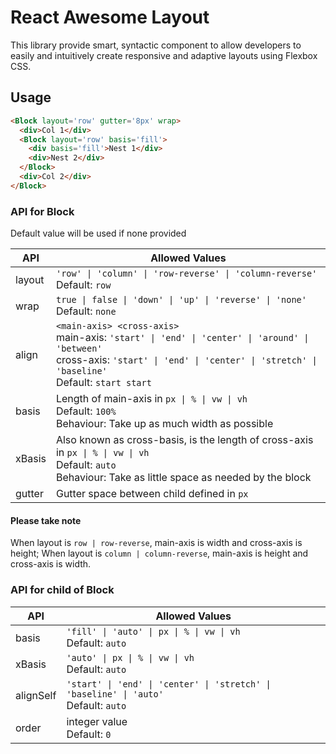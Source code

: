 # React Awesome Layout

This library provide smart, syntactic component to allow developers to easily and intuitively create responsive and adaptive layouts using Flexbox CSS.

## Usage

```html
<Block layout='row' gutter='8px' wrap>
  <div>Col 1</div>
  <Block layout='row' basis='fill'>
    <div basis='fill'>Nest 1</div>
    <div>Nest 2</div>
  </Block>
  <div>Col 2</div>
</Block>
```

### API for Block
Default value will be used if none provided

| API | Allowed Values |
|---|---|
| layout | `'row' \| 'column' \| 'row-reverse' \| 'column-reverse'`<br>Default: `row`|
| wrap | `true \| false \| 'down' \| 'up' \| 'reverse' \| 'none'`<br>Default: `none` |
| align | `<main-axis> <cross-axis>`<br>main-axis: `'start' \| 'end' \| 'center' \| 'around' \| 'between'`<br>cross-axis: `'start' \| 'end' \| 'center' \| 'stretch' \| 'baseline'`<br>Default: `start start` |
| basis | Length of main-axis in `px \| % \| vw \| vh`<br>Default: `100%`<br>Behaviour: Take up as much width as possible |
| xBasis | Also known as cross-basis, is the length of cross-axis in  `px \| % \| vw \| vh`<br>Default: `auto`<br>Behaviour: Take as little space as needed by the block |
| gutter | Gutter space between child defined in `px` |

#### Please take note
When layout is `row | row-reverse`, main-axis is width and cross-axis is height;
When layout is `column | column-reverse`, main-axis is height and cross-axis is width.

### API for child of Block

| API | Allowed Values |
|---|---|
| basis | `'fill' \| 'auto' \| px \| % \| vw \| vh`<br>Default: `auto` |
| xBasis | `'auto' \| px \| % \| vw \| vh`<br>Default: `auto` |
| alignSelf | `'start' \| 'end' \| 'center' \| 'stretch' \| 'baseline' \| 'auto'`<br>Default: `auto` |
| order | integer value<br>Default: `0` |
